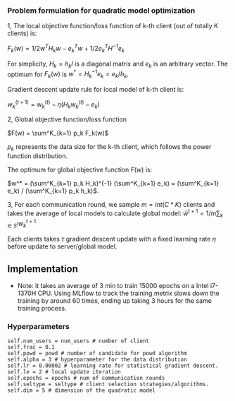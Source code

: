 ### Problem formulation for quadratic model optimization

1, The local objective function/loss function of k-th client (out of totally K clients) is:

$F_k(w) = 1/2 w^{T} H_k w - e^T_k w + 1/2 e^T_k H^{-1} e_k$

For simplicity, $H_k = h_k I$ is a diagonal matrix and $e_k$ is an arbitrary vector. The optimum for $F_k(w)$ is $w^* = H^{-1}_k e_k = e_k / h_k$. 

Gradient descent update rule for local model of k-th client is:

$w^{(t+1)}_k = w^{(t)}_k - \eta (H_k w^{(t)}_k - e_k)$



2, Global objective function/loss function 

$F(w) = \sum^K_{k=1} p_k F_k(w)$

$p_k$ represents the data size for the k-th client, which follows the power function distribution.

The optimum for global objective function $F(w)$ is:

$w^* = (\sum^K_{k=1} p_k H_k)^{-1} (\sum^K_{k=1} e_k) = (\sum^K_{k=1} e_k) / (\sum^K_{k=1} p_k h_k)$.



3, For each communication round, we sample $m = int(C * K)$ clients and takes the average of local models to calculate global model: $\bar{w}^{t+1} = 1/m \sum_{k \in S^t} w^{t+1}_k$

Each clients takes $\tau$ gradient descent update with a fixed learning rate $\eta$ before update to server/global model.

## Implementation

- Note: it takes an average of 3 min to train 15000 epochs on a Intel i7-1370H CPU. Using MLflow to track the training metrix slows down the training by around 60 times, ending up taking 3 hours for the same training process.

### Hyperparameters

```
self.num_users = num_users # number of client
self.frac = 0.1
self.powd = powd # number of candidate for powd algorithm
self.alpha = 3 # hyperparameter for the data distribution
self.lr = 0.00002 # learning rate for statistical gradient descent.
self.le = 2 # local update iteration
self.epochs = epochs # num of communication rounds
self.seltype = seltype # client selection strategies/algorithms.
self.dim = 5 # dimension of the quadratic model
```
